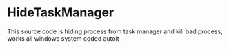 HideTaskManager
===============

This source code is hiding process from task manager and kill bad process, works all windows system coded autoit
